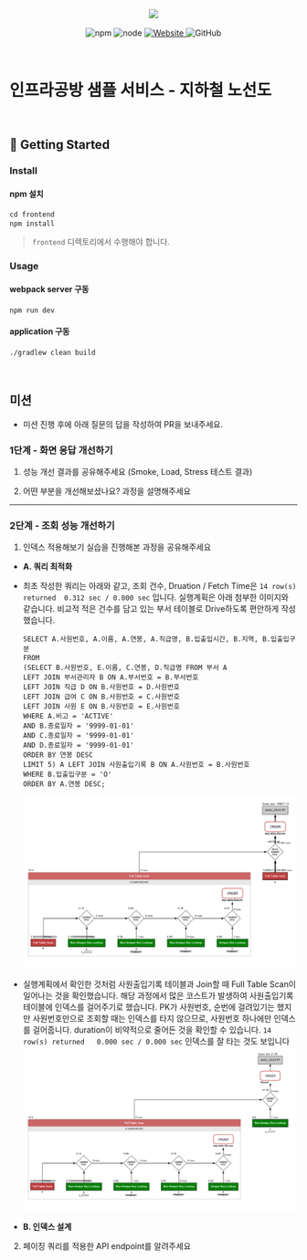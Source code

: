 <p align="center">
    <img width="200px;" src="https://raw.githubusercontent.com/woowacourse/atdd-subway-admin-frontend/master/images/main_logo.png"/>
</p>
<p align="center">
  <img alt="npm" src="https://img.shields.io/badge/npm-%3E%3D%205.5.0-blue">
  <img alt="node" src="https://img.shields.io/badge/node-%3E%3D%209.3.0-blue">
  <a href="https://edu.nextstep.camp/c/R89PYi5H" alt="nextstep atdd">
    <img alt="Website" src="https://img.shields.io/website?url=https%3A%2F%2Fedu.nextstep.camp%2Fc%2FR89PYi5H">
  </a>
  <img alt="GitHub" src="https://img.shields.io/github/license/next-step/atdd-subway-service">
</p>

<br>

# 인프라공방 샘플 서비스 - 지하철 노선도

<br>

## 🚀 Getting Started

### Install
#### npm 설치
```
cd frontend
npm install
```
> `frontend` 디렉토리에서 수행해야 합니다.

### Usage
#### webpack server 구동
```
npm run dev
```
#### application 구동
```
./gradlew clean build
```
<br>

## 미션

* 미션 진행 후에 아래 질문의 답을 작성하여 PR을 보내주세요.

### 1단계 - 화면 응답 개선하기
1. 성능 개선 결과를 공유해주세요 (Smoke, Load, Stress 테스트 결과)

2. 어떤 부분을 개선해보셨나요? 과정을 설명해주세요

---

### 2단계 - 조회 성능 개선하기
1. 인덱스 적용해보기 실습을 진행해본 과정을 공유해주세요
- **A. 쿼리 최적화**
- 최초 작성한 쿼리는 아래와 같고, 조회 건수, Druation / Fetch Time은 `14 row(s) returned	0.312 sec / 0.000 sec` 입니다. 실행계획은 아래 첨부한 이미지와 같습니다. 비교적 적은 건수를 담고 있는 부서 테이블로 Drive하도록 편안하게 작성했습니다.

    ```
    SELECT A.사원번호, A.이름, A.연봉, A.직급명, B.입출입시간, B.지역, B.입출입구분
    FROM
    (SELECT B.사원번호, E.이름, C.연봉, D.직급명 FROM 부서 A
    LEFT JOIN 부서관리자 B ON A.부서번호 = B.부서번호
    LEFT JOIN 직급 D ON B.사원번호 = D.사원번호
    LEFT JOIN 급여 C ON B.사원번호 = C.사원번호
    LEFT JOIN 사원 E ON B.사원번호 = E.사원번호
    WHERE A.비고 = 'ACTIVE'
    AND B.종료일자 = '9999-01-01'
    AND C.종료일자 = '9999-01-01'
    AND D.종료일자 = '9999-01-01'
    ORDER BY 연봉 DESC
    LIMIT 5) A LEFT JOIN 사원출입기록 B ON A.사원번호 = B.사원번호
    WHERE B.입출입구분 = 'O'
    ORDER BY A.연봉 DESC;
    ```
  ![./images_explain/쿼리최적화1.png](./images_explain/쿼리최적화1.png)
- 실행계획에서 확인한 것처럼 사원출입기록 테이블과 Join할 때 Full Table Scan이 일어나는 것을 확인했습니다. 해당 과정에서 많은 코스트가 발생하여 사원출입기록 테이블에 인덱스를 걸어주기로 했습니다. PK가 사원번호, 순번에 걸려있기는 했지만 사원번호만으로 조회할 때는 인덱스를 타지 않으므로, 사원번호 하나에만 인덱스를 걸어줍니다. duration이 비약적으로 줄어든 것을 확인할 수 있습니다. `14 row(s) returned	0.000 sec / 0.000 sec` 인덱스를 잘 타는 것도 보입니다
  ![./images_explain/쿼리최적화2.png](./images_explain/쿼리최적화2.png)

- **B. 인덱스 설계**

2. 페이징 쿼리를 적용한 API endpoint를 알려주세요

